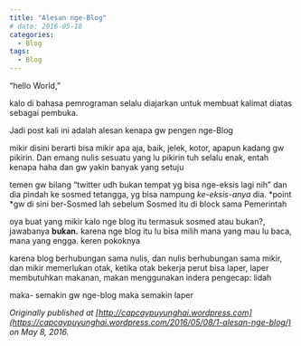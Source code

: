 ```yaml
---
title: "Alesan nge-Blog"
# date: 2016-05-18
categories:
  - Blog
tags:
  - Blog
---
```



“hello World,”

kalo di bahasa pemrograman selalu diajarkan untuk membuat kalimat diatas sebagai pembuka.

Jadi post kali ini adalah alesan kenapa gw pengen nge-Blog

mikir disini berarti bisa mikir apa aja, baik, jelek, kotor, apapun kadang gw pikirin. Dan emang nulis sesuatu yang lu pikirin tuh selalu enak, entah kenapa haha dan gw yakin banyak yang setuju

temen gw  bilang “twitter udh bukan tempat yg bisa nge-eksis lagi nih” dan dia pindah ke sosmed tetangga, yg bisa nampung *ke-eksis-anya* dia. *point *gw di sini ber-Sosmed lah sebelum Sosmed itu di block sama Pemerintah

oya buat yang mikir kalo nge blog itu termasuk sosmed atau bukan?, jawabanya **bukan.** karena nge blog itu lu bisa milih mana yang mau lu baca, mana yang engga. keren pokoknya

karena blog berhubungan sama nulis, dan nulis berhubungan sama mikir, dan mikir memerlukan otak, ketika otak bekerja perut bisa laper, laper membutuhkan makanan, makan menggunakan indera pengecap: lidah

maka- semakin gw nge-blog maka semakin laper

*Originally published at [http://capcaypuyunghai.wordpress.com](https://capcaypuyunghai.wordpress.com/2016/05/08/1-alesan-nge-blog/) on May 8, 2016.*
